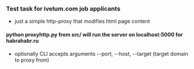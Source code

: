 ### Test task for ivelum.com job applicants

- just a simple http-proxy that modifies html page content

#### python proxyhttp.py from src/ will run the server on localhost:5000 for habrahabr.ru

- optionally CLI accepts arguments --port, --host, --target (target domain to proxy from)

